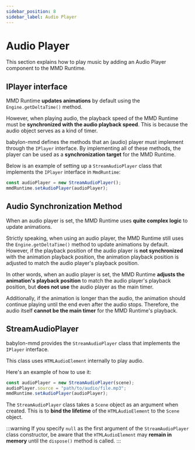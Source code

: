 ```yaml
---
sidebar_position: 8
sidebar_label: Audio Player
---
```


# Audio Player

This section explains how to play music by adding an Audio Player component to the MMD Runtime.

## IPlayer interface

MMD Runtime **updates animations** by default using the `Engine.getDeltaTime()` method.

However, when playing audio, the playback speed of the MMD Runtime must be **synchronized with the audio playback speed**. This is because the audio object serves as a kind of timer.

babylon-mmd defines the methods that an (audio) player must implement through the `IPlayer` interface. By implementing all of these methods, the player can be used as a **synchronization target** for the MMD Runtime.

Below is an example of setting up a `StreamAudioPlayer` class that implements the `IPlayer` interface in `MmdRuntime`:

```typescript
const audioPlayer = new StreamAudioPlayer();
mmdRuntime.setAudioPlayer(audioPlayer);
```

## Audio Synchronization Method

When an audio player is set, the MMD Runtime uses **quite complex logic** to update animations.

Strictly speaking, when using an audio player, the MMD Runtime still uses the `Engine.getDeltaTime()` method to update animations by default. However, if the playback position of the audio player is **not synchronized** with the animation playback position, the animation playback position is adjusted to match the audio player's playback position.

In other words, when an audio player is set, the MMD Runtime **adjusts the animation's playback position** to match the audio player's playback position, but **does not use** the audio player as the main timer.

Additionally, if the animation is longer than the audio, the animation should continue playing until the end even after the audio stops. Therefore, the audio itself **cannot be the main timer** for the MMD Runtime's playback.

## StreamAudioPlayer

babylon-mmd provides the `StreamAudioPlayer` class that implements the `IPlayer` interface.

This class uses `HTMLAudioElement` internally to play audio.

Here's an example of how to use it:

```typescript
const audioPlayer = new StreamAudioPlayer(scene);
audioPlayer.source = "path/to/audio/file.mp3";
mmdRuntime.setAudioPlayer(audioPlayer);
```

The `StreamAudioPlayer` class takes a `Scene` object as an argument when created. This is to **bind the lifetime** of the `HTMLAudioElement` to the `Scene` object.

:::warning
If you specify `null` as the first argument of the `StreamAudioPlayer` class constructor, be aware that the `HTMLAudioElement` may **remain in memory** until the `dispose()` method is called.
:::
